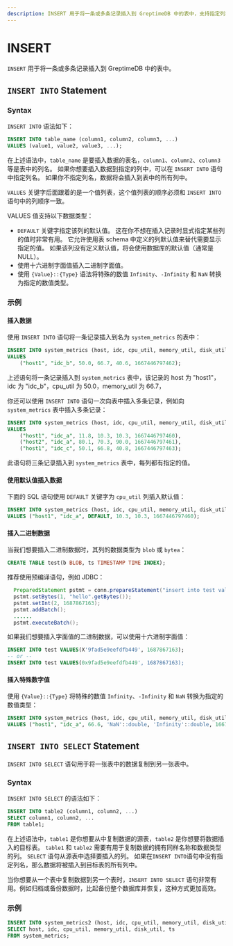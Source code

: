 ```yaml
---
description: INSERT 用于将一条或多条记录插入到 GreptimeDB 中的表中，支持指定列名和使用默认值。
---
```


# INSERT

`INSERT` 用于将一条或多条记录插入到 GreptimeDB 中的表中。

## `INSERT INTO` Statement

### Syntax

`INSERT INTO` 语法如下：

```sql
INSERT INTO table_name (column1, column2, column3, ...)
VALUES (value1, value2, value3, ...);
```

在上述语法中，`table_name` 是要插入数据的表名，`column1`、`column2`、`column3` 等是表中的列名。
如果你想要插入数据到指定的列中，可以在 `INSERT INTO` 语句中指定列名。
如果你不指定列名，数据将会插入到表中的所有列中。

`VALUES` 关键字后面跟着的是一个值列表，这个值列表的顺序必须和 `INSERT INTO` 语句中的列顺序一致。

VALUES 值支持以下数据类型：

- `DEFAULT` 关键字指定该列的默认值。
这在你不想在插入记录时显式指定某些列的值时非常有用。
它允许使用表 schema 中定义的列默认值来替代需要显示指定的值。
如果该列没有定义默认值，将会使用数据库的默认值（通常是 NULL）。
- 使用十六进制字面值插入二进制字面值。
- 使用 `{Value}::{Type}` 语法将特殊的数值 `Infinity`、`-Infinity` 和 `NaN` 转换为指定的数值类型。

### 示例

#### 插入数据

使用 `INSERT INTO` 语句将一条记录插入到名为 `system_metrics` 的表中：

```sql
INSERT INTO system_metrics (host, idc, cpu_util, memory_util, disk_util, ts)
VALUES
    ("host1", "idc_b", 50.0, 66.7, 40.6, 1667446797462);
```

上述语句将一条记录插入到 `system_metrics` 表中，该记录的 host 为 "host1"，idc 为 "idc_b"，cpu_util 为 50.0，memory_util 为 66.7，

你还可以使用 `INSERT INTO` 语句一次向表中插入多条记录，例如向 `system_metrics` 表中插入多条记录：

```sql
INSERT INTO system_metrics (host, idc, cpu_util, memory_util, disk_util, ts)
VALUES
    ("host1", "idc_a", 11.8, 10.3, 10.3, 1667446797460),
    ("host2", "idc_a", 80.1, 70.3, 90.0, 1667446797461),
    ("host1", "idc_c", 50.1, 66.8, 40.8, 1667446797463);
```

此语句将三条记录插入到 `system_metrics` 表中，每列都有指定的值。

#### 使用默认值插入数据

下面的 SQL 语句使用 `DEFAULT` 关键字为 `cpu_util` 列插入默认值：

```sql
INSERT INTO system_metrics (host, idc, cpu_util, memory_util, disk_util, ts)
VALUES ("host1", "idc_a", DEFAULT, 10.3, 10.3, 1667446797460);
```

#### 插入二进制数据

当我们想要插入二进制数据时，其列的数据类型为 `blob` 或 `bytea`：

```sql
CREATE TABLE test(b BLOB, ts TIMESTAMP TIME INDEX);
```

推荐使用预编译语句，例如 JDBC：

```java
  PreparedStatement pstmt = conn.prepareStatement("insert into test values(?,?)");
  pstmt.setBytes(1, "hello".getBytes());
  pstmt.setInt(2, 1687867163);
  pstmt.addBatch();
  ......
  pstmt.executeBatch();
```

如果我们想要插入字面值的二进制数据，可以使用十六进制字面值：

```sql
INSERT INTO test VALUES(X'9fad5e9eefdfb449', 1687867163);
-- or --
INSERT INTO test VALUES(0x9fad5e9eefdfb449', 1687867163);
```

#### 插入特殊数字值

使用 `{Value}::{Type}` 将特殊的数值 `Infinity`、`-Infinity` 和 `NaN` 转换为指定的数值类型：

```sql
INSERT INTO system_metrics (host, idc, cpu_util, memory_util, disk_util, ts)
VALUES ("host1", "idc_a", 66.6, 'NaN'::double, 'Infinity'::double, 1667446797460);
```

## `INSERT INTO SELECT` Statement

`INSERT INTO SELECT` 语句用于将一张表中的数据复制到另一张表中。

### Syntax

`INSERT INTO SELECT` 的语法如下：

```sql
INSERT INTO table2 (column1, column2, ...)
SELECT column1, column2, ...
FROM table1;
```

在上述语法中，`table1` 是你想要从中复制数据的源表，`table2` 是你想要将数据插入的目标表。
`table1` 和 `table2` 需要有用于复制数据的拥有同样名称和数据类型的列。
`SELECT` 语句从源表中选择要插入的列。
如果在`INSERT INTO`语句中没有指定列名，那么数据将被插入到目标表的所有列中。

当你想要从一个表中复制数据到另一个表时，`INSERT INTO SELECT` 语句非常有用。例如归档或备份数据时，比起备份整个数据库并恢复，这种方式更加高效。

### 示例

```sql
INSERT INTO system_metrics2 (host, idc, cpu_util, memory_util, disk_util, ts)
SELECT host, idc, cpu_util, memory_util, disk_util, ts
FROM system_metrics;
```

